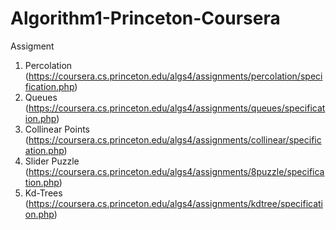 # Algorithm1-Princeton-Coursera
Assigment
1. Percolation (https://coursera.cs.princeton.edu/algs4/assignments/percolation/specification.php)
2. Queues (https://coursera.cs.princeton.edu/algs4/assignments/queues/specification.php)
3. Collinear Points (https://coursera.cs.princeton.edu/algs4/assignments/collinear/specification.php)
4. Slider Puzzle (https://coursera.cs.princeton.edu/algs4/assignments/8puzzle/specification.php)
5. Kd-Trees (https://coursera.cs.princeton.edu/algs4/assignments/kdtree/specification.php)
